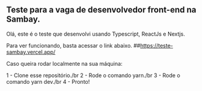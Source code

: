 ## Teste para a vaga de desenvolvedor front-end na Sambay.

Olá, este é o teste que desenvolvi usando Typescript, ReactJs e Nextjs.

Para ver funcionando, basta acessar o link abaixo.
##https://teste-sambay.vercel.app/

Caso queira rodar localmente na sua máquina:

1 - Clone esse repositório./br
2 - Rode o comando yarn./br
3 - Rode o comando yarn dev./br
4 - Pronto!
